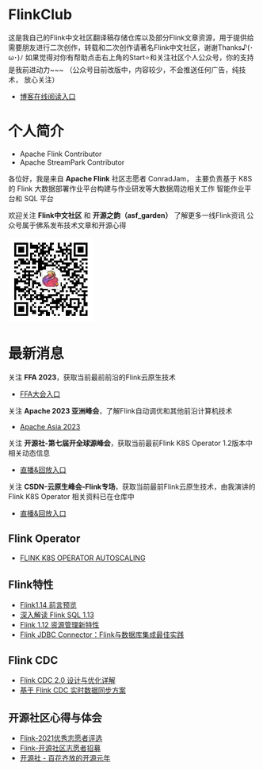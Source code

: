 # FlinkClub
这是我自己的Flink中文社区翻译稿存储仓库以及部分Flink文章资源，用于提供给需要朋友进行二次创作，转载和二次创作请著名Flink中文社区，谢谢Thanks♪(･ω･)ﾉ 
如果觉得对你有帮助点击右上角的Start⭐和关注社区个人公众号️，你的支持是我前进动力~~~ （公众号目前改版中，内容较少，不会推送任何广告，纯技术，
放心关注）

- [博客在线阅读入口](https://czy006.github.io)

# 个人简介

- Apache Flink Contributor
- Apache StreamPark Contributor

各位好，我是来自 **Apache Flink** 社区志愿者 ConradJam， 主要负责基于 K8S 的 Flink 大数据部署作业平台构建与作业研发等大数据周边相关工作
智能作业平台和 SQL 平台

欢迎关注 **Flink中文社区** 和 **开源之韵（asf_garden）** 了解更多一线Flink资讯
公众号属于佛系发布技术文章和开源心得

<img src="./imgs/asf_garden.jpg" alt="flink-china" style="zoom:40%;" />

# 最新消息

关注 **FFA 2023**，获取当前最前前沿的Flink云原生技术
- [FFA大会入口](https://flink-forward.org.cn)

关注 **Apache 2023 亚洲峰会**，了解Flink自动调优和其他前沿计算机技术
- [Apache Asia 2023](https://apachecon.com/acasia2023/zh/tracks.html)

关注 **开源社-第七届开全球源峰会**，获取当前最前Flink K8S Operator 1.2版本中相关动态信息
- [直播&回放入口](https://mp.weixin.qq.com/s/76ekZAfVs320GQ_xbEwwhQ)

关注 **CSDN-云原生峰会-Flink专场**，获取当前最前Flink云原生技术，由我演讲的Flink K8S Operator 相关资料已在仓库中
- [直播&回放入口](https://marketing.csdn.net/p/3babe71e2d4612a3092862aacf0f83ab)

## Flink Operator
- [FLINK K8S OPERATOR AUTOSCALING](https://apachecon.com/acasia2023/zh/sessions/streaming-1086.html)

## Flink特性

- [Flink1.14 前言预览](https://mp.weixin.qq.com/s/BnpB1JWqRzdQDHlqg9dVmA)
- [深入解读 Flink SQL 1.13](https://mp.weixin.qq.com/s/KaWJ99oGn3WJysfc5OcmTA)
- [Flink 1.12 资源管理新特性](https://mp.weixin.qq.com/s/GPx2UpLIu3ESMmb12OSIHQ)
- [Flink JDBC Connector：Flink与数据库集成最佳实践](https://mp.weixin.qq.com/s/guHl9hnNgD22sBseiGDZ2g)

## Flink CDC

- [Flink CDC 2.0 设计与优化详解](https://mp.weixin.qq.com/s/No7vIFo1c6PlONIKTsPRNA)
- [基于 Flink CDC 实时数据同步方案](https://mp.weixin.qq.com/s/QNJlacBUlkMT7ksKKSNa5Q)

## 开源社区心得与体会
- [Flink-2021优秀志愿者评选](https://mp.weixin.qq.com/s/xNdyecqpzBZtBukK04pRiQ)
- [Flink-开源社区志愿者招募](https://mp.weixin.qq.com/s/Meh5pLqJsth9iE2YJTXNwA)
- [开源社 - 百花齐放的开源元年](等待发布)







